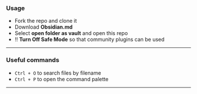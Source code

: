 ### Usage
- Fork the repo and clone it
- Download **Obsidian.md**
- Select **open folder as vault** and open this repo
- !! **Turn Off Safe Mode** so that community plugins can be used

___

### Useful commands
- `Ctrl + O` to search files by filename
- `Ctrl + P` to open the command palette

___
